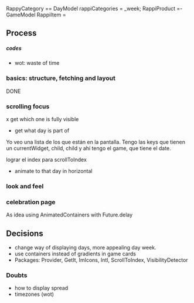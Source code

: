 
RappyCategory == DayModel
rappiCategories = _week;
RappiProduct =- GameModel
RappiItem =


## Process
##### codes
- wot: waste of time

### basics: structure, fetching and layout
DONE
### scrolling focus
x get which one is fully visible
- get what day is part of

Yo veo una lista de los que están en la pantalla.
Tengo las keys que tienen un currentWidget, child, child y ahí
tengo el game, que tiene el date.


lograr el index para scrollToIndex
- animate to that day in horizontal
### look and feel

### celebration page
As idea using AnimatedContainers with Future.delay

## Decisions
- change way of displaying days, more appealing day week.
- use containers instead of gradients in game cards
- Packages: Provider, GetIt, ImIcons, Intl, ScrollToIndex, VisibilityDetector

### Doubts
- how to display spread
- timezones (wot)